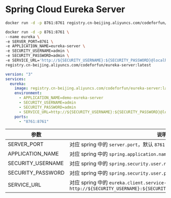 # Spring Cloud Eureka Server

```bash
docker run -d -p 8761:8761 registry.cn-beijing.aliyuncs.com/codeforfun/eureka-server:latest
```

```bash
docker run -d -p 8761:8761 \
--name eureka \
-e SERVER_PORT=8761 \
-e APPLICATION_NAME=eureka-server \
-e SECURITY_USERNAME=admin \
-e SECURITY_PASSWORD=admin \
-e SERVICE_URL='http://${SECURITY_USERNAME}:${SECURITY_PASSWORD}@localhost:8761/eureka/' \
registry.cn-beijing.aliyuncs.com/codeforfun/eureka-server:latest
```

```yaml
version: "3"
services:
  eureka:
    image: registry.cn-beijing.aliyuncs.com/codeforfun/eureka-server:latest
    environment:
      - APPLICATION_NAME=demo-eureka-server
      - SECURITY_USERNAME=admin
      - SECURITY_PASSWORD=admin
      - SERVICE_URL=http://${SECURITY_USERNAME}:${SECURITY_PASSWORD}@localhost:8761/eureka/
    ports:
      - "8761:8761"
```

参数 | 说明
---|---
SERVER_PORT | 对应 spring 中的 `server.port`，默认 `8761`
APPLICATION_NAME | 对应 spring 中的 `spring.application.name`，默认 `eureka-server`
SECURITY_USERNAME | 对应 spring 中的 `spring.security.user.name`，默认 `admin`
SECURITY_PASSWORD | 对应 spring 中的 `spring.security.user.password`，默认 `admin`
SERVICE_URL | 对应 spring 中的 `eureka.client.service-url.defaultZone`，默认 `http://${SECURITY_USERNAME}:${SECURITY_PASSWORD}@localhost:8761/eureka/`

